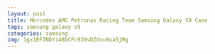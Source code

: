 ```yaml
---
layout: post
title: Mercedes AMG Petronas Racing Team Samsung Galaxy S9 Case
tags: samsung galaxy s9
categories: samsung
img: 1gx1EFZNDYi48bCFc939vDZdxu9ua5jMg
---
```

